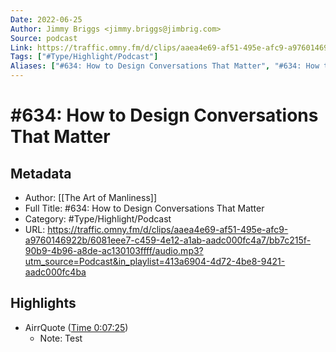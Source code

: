 ```yaml
---
Date: 2022-06-25
Author: Jimmy Briggs <jimmy.briggs@jimbrig.com>
Source: podcast
Link: https://traffic.omny.fm/d/clips/aaea4e69-af51-495e-afc9-a9760146922b/6081eee7-c459-4e12-a1ab-aadc000fc4a7/bb7c215f-90b9-4b96-a8de-ac130103ffff/audio.mp3?utm_source=Podcast&in_playlist=413a6904-4d72-4be8-9421-aadc000fc4ba
Tags: ["#Type/Highlight/Podcast"]
Aliases: ["#634: How to Design Conversations That Matter", "#634: How to Design Conversations That Matter"]
---
```

# #634: How to Design Conversations That Matter

## Metadata
- Author: [[The Art of Manliness]]
- Full Title: #634: How to Design Conversations That Matter
- Category: #Type/Highlight/Podcast
- URL: https://traffic.omny.fm/d/clips/aaea4e69-af51-495e-afc9-a9760146922b/6081eee7-c459-4e12-a1ab-aadc000fc4a7/bb7c215f-90b9-4b96-a8de-ac130103ffff/audio.mp3?utm_source=Podcast&in_playlist=413a6904-4d72-4be8-9421-aadc000fc4ba

## Highlights
- AirrQuote ([Time 0:07:25](https://www.airr.io/quote/5f372da5a7c7e0db8299a8f3))
    - Note: Test
